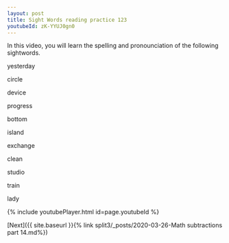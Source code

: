 ```yaml
---
layout: post
title: Sight Words reading practice 123
youtubeId: zK-YYUJ0gn0
---
```

 
 
In this video, you will learn the spelling and pronounciation of the following sightwords.

yesterday

circle

device

progress

bottom

island

exchange

clean

studio

train

lady


 
{% include youtubePlayer.html id=page.youtubeId %}
 
 

[Next]({{ site.baseurl }}{% link  split3/_posts/2020-03-26-Math subtractions part 14.md%})
 

